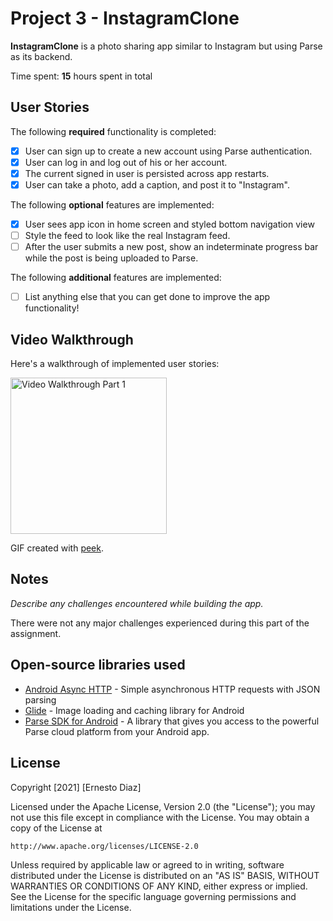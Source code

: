 # Project 3 - InstagramClone

**InstagramClone** is a photo sharing app similar to Instagram but using Parse 
as its backend.

Time spent: **15** hours spent in total

## User Stories

The following **required** functionality is completed:

- [X] User can sign up to create a new account using Parse authentication.
- [X] User can log in and log out of his or her account.
- [X] The current signed in user is persisted across app restarts.
- [X] User can take a photo, add a caption, and post it to "Instagram".

The following **optional** features are implemented:

- [X] User sees app icon in home screen and styled bottom navigation view
- [ ] Style the feed to look like the real Instagram feed.
- [ ] After the user submits a new post, show an indeterminate progress bar while 
the post is being uploaded to Parse.

The following **additional** features are implemented:

- [ ] List anything else that you can get done to improve the app functionality!

## Video Walkthrough

Here's a walkthrough of implemented user stories:

<img src='walkthrough_part_1.gif' title='Video Walkthrough Part 1' width='250' alt='Video Walkthrough Part 1' />

GIF created with [peek](https://github.com/phw/peek).

## Notes
<em>Describe any challenges encountered while building the app.</em>

There were not any major challenges experienced during this part of the assignment.

## Open-source libraries used

- [Android Async HTTP](https://github.com/codepath/CPAsyncHttpClient) - Simple asynchronous HTTP requests with JSON parsing
- [Glide](https://github.com/bumptech/glide) - Image loading and caching library for Android
- [Parse SDK for Android](https://github.com/parse-community/Parse-SDK-Android) - A library 
that gives you access to the powerful Parse cloud platform from your Android app.

## License

Copyright [2021] [Ernesto Diaz]

Licensed under the Apache License, Version 2.0 (the "License");
you may not use this file except in compliance with the License.
You may obtain a copy of the License at

    http://www.apache.org/licenses/LICENSE-2.0

Unless required by applicable law or agreed to in writing, software
distributed under the License is distributed on an "AS IS" BASIS,
WITHOUT WARRANTIES OR CONDITIONS OF ANY KIND, either express or implied.
See the License for the specific language governing permissions and
limitations under the License.